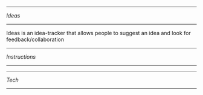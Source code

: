 *******
*Ideas*
*******
Ideas is an idea-tracker that allows people to suggest an idea and look for feedback/collaboration

**************
*Instructions*
**************

******
*Tech*
******

